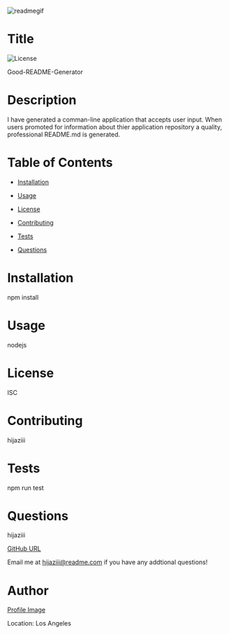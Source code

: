 ![readmegif](https://user-images.githubusercontent.com/62193882/83721754-93492580-a5f0-11ea-92a3-52f50c4a825c.gif)

# Title
![License](https://img.shields.io/badge/License-ISC-blue.svg)

Good-README-Generator


# Description

 I have generated a comman-line application that accepts user input. When users promoted for information about thier application repository a quality, professional README.md is generated.

# Table of Contents


* [Installation](#installation)

* [Usage](#usage)

* [License](#license)

* [Contributing](#contributing)

* [Tests](#tests)

* [Questions](#questions)

# Installation

npm install

# Usage

nodejs

# License

ISC

# Contributing

hijaziii

# Tests

npm run test

# Questions

hijaziii

[GitHub URL](https://github.com/hijaziii)

Email me at hijaziii@readme.com if you have any addtional questions!

# Author

[Profile Image](https://avatars1.githubusercontent.com/u/62193882?v=4) 

Location: Los Angeles


